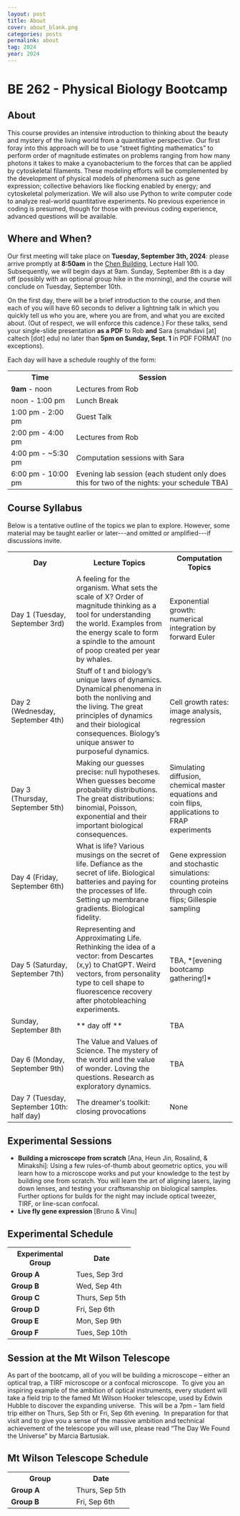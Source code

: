 ```yaml
---
layout: post
title: About
cover: about_blank.png
categories: posts
permalink: about
tag: 2024
year: 2024
---
```

# BE 262 - Physical Biology Bootcamp

## About
This course provides an intensive introduction to thinking about the beauty and mystery of the living world from a quantitative perspective. Our first foray into this approach will be to use “street fighting mathematics” to perform order of magnitude estimates on problems ranging from how many photons it takes to make a cyanobacterium to the forces that can be applied by cytoskeletal filaments. These modeling efforts will be complemented by the development of physical models of phenomena such as gene expression; collective behaviors like flocking enabled by energy; and cytoskeletal polymerization. We will also use Python to write computer code to analyze real-world quantitative experiments. No previous experience in coding is presumed, though for those with previous coding experience, advanced questions will be available.

## Where and When?
Our first meeting will take place on **Tuesday, September 3th, 2024**: please arrive promptly at **8:50am** in the [Chen Building](https://www.caltech.edu/map/campus/tianqiao-and-chrissy-chen-neuroscience-research-building), Lecture Hall 100. Subsequently, we will begin days at 9am.
Sunday, September 8th is a day off (possibly with an optional group hike in the morning), and the course will conclude on Tuesday, September 10th.

On the first day, there will be a brief introduction to the course, and then each of you will have 60 seconds to deliver a lightning talk in which you quickly tell us who you are, where you are from, and what you are excited about. (Out of respect, we will enforce this cadence.)
For these talks, send your single-slide presentation **as a PDF** to Rob **and** Sara (smahdavi [at] caltech [dot] edu) no later than **5pm on Sunday, Sept. 1** in PDF FORMAT (no exceptions).  

Each day will have a schedule roughly of the form:
<table>
<tr>
    <th style="width:130px"><b>Time</b></th>
    <th><b>Session</b></th>
</tr>
<tr>
    <td><b>9am</b> - noon</td>
    <td>Lectures from Rob</td>
</tr>
<tr>
    <td>noon - 1:00 pm</td>
    <td>Lunch Break</td>
</tr>
<tr>
    <td>1:00 pm - 2:00 pm</td>
    <td>Guest Talk</td>
</tr>
<tr>
    <td>2:00 pm - 4:00 pm</td>
    <td>Lectures from Rob</td>
</tr>
<tr>
    <td>4:00 pm - ~5:30 pm</td>
    <td>Computation sessions with Sara</td>
</tr>
<tr>
    <td>6:00 pm - 10:00 pm</td>
    <td>Evening lab session (each student only does this for two of the nights: your schedule TBA)</td>
</tr>
</table>

## Course Syllabus

Below is a tentative outline of the topics we plan to explore. However, some material may be taught earlier or later---and omitted or amplified---if discussions invite.

<table>
<tr>
    <th style="width:130px"><b>Day</b></th>
    <th><b>Lecture Topics</b></th>
    <th><b>Computation Topics</b></th>
</tr>
<tr>
    <td>Day 1 (Tuesday, September 3rd)</td>
    <td> A feeling for the organism. What sets the scale of X? Order of
magnitude thinking as a tool for understanding the world. Examples
from the energy scale to form a spindle to the amount of poop created
per year by whales.</td>
    <td>Exponential growth: numerical integration by forward Euler</td>
</tr>
<tr>
    <td>Day 2 (Wednesday, September 4th)</td>
    <td>Stuff of t and biology’s unique laws of dynamics. Dynamical phenomena in both the nonliving and the living. The great principles of dynamics and their biological consequences. Biology’s unique answer to purposeful dynamics.</td>
    <td>Cell growth rates: image analysis, regression</td>
</tr>
<tr>
    <td>Day 3 (Thursday, September 5th)</td>
    <td>Making our guesses precise: null hypotheses. When guesses become probability distributions. The great distributions: binomial, Poisson, exponential and their important biological consequences.</td>
    <td>Simulating diffusion, chemical master equations and coin flips, applications to FRAP experiments</td>
</tr>
<tr>
    <td>Day 4 (Friday, September 6th)</td>
    <td>What is life?  Various musings on the secret of life. Defiance as the secret of life.  Biological batteries and paying for the processes of life. Setting up membrane gradients. Biological fidelity.</td>
    <td>Gene expression and stochastic simulations: counting proteins through coin flips; Gillespie sampling</td>
</tr>
<tr>
    <td>Day 5 (Saturday, September 7th)</td>
    <td>Representing and Approximating Life.  Rethinking the idea of a vector: from Descartes (x,y) to ChatGPT. Weird vectors, from personality type to cell shape to fluorescence recovery after photobleaching experiments.</td>
    <td>TBA, *[evening bootcamp gathering!]*</td>
</tr>
<tr>
    <td> Sunday, September 8th </td>
    <td>** day off **</td>
    <td>TBA</td>
</tr>
<tr>
    <td>Day 6 (Monday, September 9th)</td>
    <td>The Value and Values of Science.  The mystery of the world and the value of wonder.  Loving the questions.  Research as exploratory dynamics.  </td>
    <td>TBA</td>
</tr>
<tr>
    <td>Day 7 (Tuesday, September 10th: half day)</td>
    <td>The dreamer's toolkit: closing provocations</td>
    <td>None</td>
</tr>
</table>

## Experimental Sessions
* **Building a microscope from scratch** [Ana, Heun Jin, Rosalind, & Minakshi]: Using a few rules-of-thumb about geometric optics, you will learn how to a microscope works and put your knowledge to the test by building one from scratch. You will learn the art of aligning lasers, laying down lenses, and testing your craftsmanship on biological samples. Further options for builds for the night may include optical tweezer, TIRF, or line-scan confocal.
* **Live fly gene expression** [Bruno & Vinu]

## Experimental Schedule
<!-- Visit [this link](https://www.dropbox.com/scl/fi/prhub7qm2aqqcvlm73m2r/2023bootcampAssignmentsExperimental.txt?rlkey=ks3fsk5nl1maj59owhy2kqnw0&dl=0) for your group assignments (for privacy, password-protected, expiring file).  -->
<table>
<tr>
    <th style="width:130px"><b>Experimental Group</b></th>
    <th><b>Date</b></th>
</tr>
<tr>
    <td><b>Group A</b></td>
    <td>Tues, Sep 3rd </td>
</tr>
<tr>
    <td><b>Group B</b></td>
    <td>Wed, Sep 4th </td>
</tr>
<tr>
    <td><b>Group C</b></td>
    <td>Thurs, Sep 5th</td>
</tr>
<tr>
    <td><b>Group D</b></td>
    <td>Fri, Sep 6th</td>
</tr>
<tr>
    <td><b>Group E</b></td>
    <td>Mon, Sep 9th</td>
</tr>
<tr>
    <td><b>Group F</b></td>
    <td>Tues, Sep 10th</td>
</tr>
</table>

## Session at the Mt Wilson Telescope
As part of the bootcamp, all of you will be building a microscope – either an optical trap, a TIRF microscope or a confocal microscope.  To give you an inspiring example of the ambition of optical instruments, every student will take a field trip to the famed Mt Wilson Hooker telescope, used by Edwin Hubble to discover the expanding universe.  This will be a 7pm – 1am field trip either on Thurs, Sep 5th or Fri, Sep 6th  evening.  In preparation for that visit and to give you a sense of the massive ambition and technical achievement of the telescope you will use, please read “The Day We Found the Universe” by Marcia Bartusiak. 

## Mt Wilson Telescope Schedule
<table>
<tr>
    <th style="width:130px"><b> Group</b></th>
    <th><b>Date</b></th>
</tr>
<tr>
    <td><b>Group A</b></td>
    <td>Thurs, Sep 5th </td>
</tr>
<tr>
    <td><b>Group B</b></td>
    <td>Fri, Sep 6th </td>
</tr>
</table>

